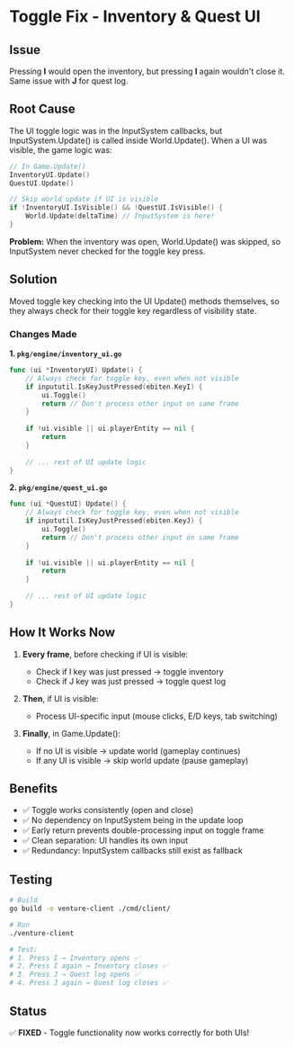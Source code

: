 # Toggle Fix - Inventory & Quest UI

## Issue
Pressing **I** would open the inventory, but pressing **I** again wouldn't close it. Same issue with **J** for quest log.

## Root Cause
The UI toggle logic was in the InputSystem callbacks, but InputSystem.Update() is called inside World.Update(). When a UI was visible, the game logic was:

```go
// In Game.Update()
InventoryUI.Update()
QuestUI.Update()

// Skip world update if UI is visible
if !InventoryUI.IsVisible() && !QuestUI.IsVisible() {
    World.Update(deltaTime) // InputSystem is here!
}
```

**Problem:** When the inventory was open, World.Update() was skipped, so InputSystem never checked for the toggle key press.

## Solution
Moved toggle key checking into the UI Update() methods themselves, so they always check for their toggle key regardless of visibility state.

### Changes Made

**1. `pkg/engine/inventory_ui.go`**
```go
func (ui *InventoryUI) Update() {
    // Always check for toggle key, even when not visible
    if inpututil.IsKeyJustPressed(ebiten.KeyI) {
        ui.Toggle()
        return // Don't process other input on same frame
    }
    
    if !ui.visible || ui.playerEntity == nil {
        return
    }
    
    // ... rest of UI update logic
}
```

**2. `pkg/engine/quest_ui.go`**
```go
func (ui *QuestUI) Update() {
    // Always check for toggle key, even when not visible
    if inpututil.IsKeyJustPressed(ebiten.KeyJ) {
        ui.Toggle()
        return // Don't process other input on same frame
    }
    
    if !ui.visible || ui.playerEntity == nil {
        return
    }
    
    // ... rest of UI update logic
}
```

## How It Works Now

1. **Every frame**, before checking if UI is visible:
   - Check if I key was just pressed → toggle inventory
   - Check if J key was just pressed → toggle quest log

2. **Then**, if UI is visible:
   - Process UI-specific input (mouse clicks, E/D keys, tab switching)

3. **Finally**, in Game.Update():
   - If no UI is visible → update world (gameplay continues)
   - If any UI is visible → skip world update (pause gameplay)

## Benefits
- ✅ Toggle works consistently (open and close)
- ✅ No dependency on InputSystem being in the update loop
- ✅ Early return prevents double-processing input on toggle frame
- ✅ Clean separation: UI handles its own input
- ✅ Redundancy: InputSystem callbacks still exist as fallback

## Testing
```bash
# Build
go build -o venture-client ./cmd/client/

# Run
./venture-client

# Test:
# 1. Press I → Inventory opens ✅
# 2. Press I again → Inventory closes ✅
# 3. Press J → Quest log opens ✅
# 4. Press J again → Quest log closes ✅
```

## Status
✅ **FIXED** - Toggle functionality now works correctly for both UIs!
